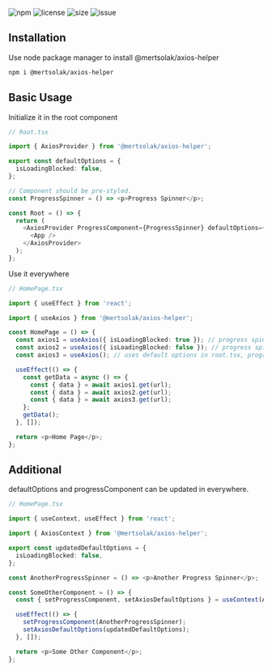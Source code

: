 ![npm](https://img.shields.io/npm/v/@mertsolak/axios-helper)
![license](https://img.shields.io/npm/l/@mertsolak/axios-helper)
![size](https://img.shields.io/bundlephobia/min/@mertsolak/axios-helper)
![issue](https://img.shields.io/github/issues/mert-solak/axios-helper)

## Installation

Use node package manager to install @mertsolak/axios-helper

```bash
npm i @mertsolak/axios-helper
```

## Basic Usage

Initialize it in the root component

```typescript
// Root.tsx

import { AxiosProvider } from '@mertsolak/axios-helper';

export const defaultOptions = {
  isLoadingBlocked: false,
};

// Component should be pre-styled.
const ProgressSpinner = () => <p>Progress Spinner</p>;

const Root = () => {
  return (
    <AxiosProvider ProgressComponent={ProgressSpinner} defaultOptions={defaultOptions}>
      <App />
    </AxiosProvider>
  );
};
```

Use it everywhere

```typescript
// HomePage.tsx

import { useEffect } from 'react';

import { useAxios } from '@mertsolak/axios-helper';

const HomePage = () => {
  const axios1 = useAxios({ isLoadingBlocked: true }); // progress spinner blocked
  const axios2 = useAxios({ isLoadingBlocked: false }); // progress spinner not blocked
  const axios3 = useAxios(); // uses default options in root.tsx, progress spinner not blocked

  useEffect(() => {
    const getData = async () => {
      const { data } = await axios1.get(url);
      const { data } = await axios2.get(url);
      const { data } = await axios3.get(url);
    };
    getData();
  }, []);

  return <p>Home Page</p>;
};
```

## Additional

defaultOptions and progressComponent can be updated in everywhere.

```typescript
// HomePage.tsx

import { useContext, useEffect } from 'react';

import { AxiosContext } from '@mertsolak/axios-helper';

export const updatedDefaultOptions = {
  isLoadingBlocked: false,
};

const AnotherProgressSpinner = () => <p>Another Progress Spinner</p>;

const SomeOtherComponent = () => {
  const { setProgressComponent, setAxiosDefaultOptions } = useContext(AxiosContext);

  useEffect(() => {
    setProgressComponent(AnotherProgressSpinner);
    setAxiosDefaultOptions(updatedDefaultOptions);
  }, []);

  return <p>Some Other Component</p>;
};
```
